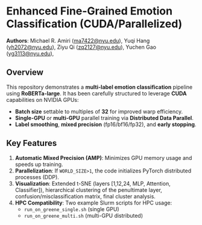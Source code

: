 # Enhanced Fine-Grained Emotion Classification (CUDA/Parallelized)

**Authors**: 
Michael R. Amiri (ma7422@nyu.edu), 
Yuqi Hang (yh2072@nyu.edu), 
Ziyu Qi (zq2127@nyu.edu), 
Yuchen Gao (yg3113@nyu.edu), 

## Overview

This repository demonstrates a **multi-label emotion classification** pipeline using **RoBERTa-large**. It has been carefully structured to leverage **CUDA** capabilities on NVIDIA GPUs:

- **Batch size** settable to multiples of **32** for improved warp efficiency.
- **Single-GPU** or **multi-GPU** parallel training via **Distributed Data Parallel**.
- **Label smoothing**, **mixed precision** (fp16/bf16/fp32), and **early stopping**.

## Key Features

1. **Automatic Mixed Precision (AMP)**: Minimizes GPU memory usage and speeds up training.  
2. **Parallelization**: If `WORLD_SIZE>1`, the code initializes PyTorch distributed processes (DDP).  
3. **Visualization**: Extended t-SNE (layers [1,12,24, MLP, Attention, Classifier]), hierarchical clustering of the penultimate layer, confusion/misclassification matrix, final cluster analysis.  
4. **HPC Compatibility**: Two example Slurm scripts for HPC usage:
   - `run_on_greene_single.sh` (single GPU)
   - `run_on_greene_multi.sh` (multi-GPU distributed)
